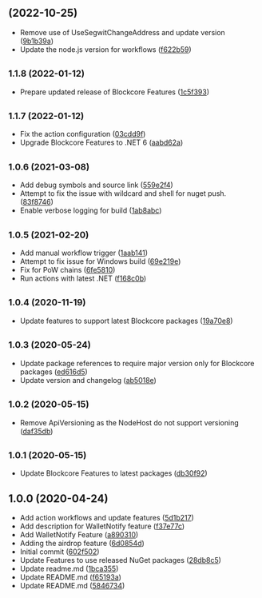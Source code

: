 ##  (2022-10-25)

* Remove use of UseSegwitChangeAddress and update version ([9b1b39a](https://github.com/block-core/blockcore-features/commit/9b1b39a))
* Update the node.js version for workflows ([f622b59](https://github.com/block-core/blockcore-features/commit/f622b59))



## <small>1.1.8 (2022-01-12)</small>

* Prepare updated release of Blockcore Features ([1c5f393](https://github.com/block-core/blockcore-features/commit/1c5f393))



## <small>1.1.7 (2022-01-12)</small>

* Fix the action configuration ([03cdd9f](https://github.com/block-core/blockcore-features/commit/03cdd9f))
* Upgrade Blockcore Features to .NET 6 ([aabd62a](https://github.com/block-core/blockcore-features/commit/aabd62a))



## <small>1.0.6 (2021-03-08)</small>

* Add debug symbols and source link ([559e2f4](https://github.com/block-core/blockcore-features/commit/559e2f4))
* Attempt to fix the issue with wildcard and shell for nuget push. ([83f8746](https://github.com/block-core/blockcore-features/commit/83f8746))
* Enable verbose logging for build ([1ab8abc](https://github.com/block-core/blockcore-features/commit/1ab8abc))



## <small>1.0.5 (2021-02-20)</small>

* Add manual workflow trigger ([1aab141](https://github.com/block-core/blockcore-features/commit/1aab141))
* Attempt to fix issue for Windows build ([69e219e](https://github.com/block-core/blockcore-features/commit/69e219e))
* Fix for PoW chains ([6fe5810](https://github.com/block-core/blockcore-features/commit/6fe5810))
* Run actions with latest .NET ([f168c0b](https://github.com/block-core/blockcore-features/commit/f168c0b))



## <small>1.0.4 (2020-11-19)</small>

* Update features to support latest Blockcore packages ([19a70e8](https://github.com/block-core/blockcore-features/commit/19a70e8))



## <small>1.0.3 (2020-05-24)</small>

* Update package references to require major version only for Blockcore packages ([ed616d5](https://github.com/block-core/blockcore-features/commit/ed616d5))
* Update version and changelog ([ab5018e](https://github.com/block-core/blockcore-features/commit/ab5018e))



## <small>1.0.2 (2020-05-15)</small>

* Remove ApiVersioning as the NodeHost do not support versioning ([daf35db](https://github.com/block-core/blockcore-features/commit/daf35db))



## <small>1.0.1 (2020-05-15)</small>

* Update Blockcore Features to latest packages ([db30f92](https://github.com/block-core/blockcore-features/commit/db30f92))



## 1.0.0 (2020-04-24)

* Add action workflows and update features ([5d1b217](https://github.com/block-core/blockcore-features/commit/5d1b217))
* Add description for WalletNotify feature ([f37e77c](https://github.com/block-core/blockcore-features/commit/f37e77c))
* Add WalletNotify Feature ([a890310](https://github.com/block-core/blockcore-features/commit/a890310))
* Adding the airdrop feature ([6d0854d](https://github.com/block-core/blockcore-features/commit/6d0854d))
* Initial commit ([602f502](https://github.com/block-core/blockcore-features/commit/602f502))
* Update Features to use released NuGet packages ([28db8c5](https://github.com/block-core/blockcore-features/commit/28db8c5))
* Update readme.md ([1bca355](https://github.com/block-core/blockcore-features/commit/1bca355))
* Update README.md ([f65193a](https://github.com/block-core/blockcore-features/commit/f65193a))
* Update README.md ([5846734](https://github.com/block-core/blockcore-features/commit/5846734))




